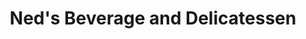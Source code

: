 ---
title: "Ned's Beverage and Delicatessen"
url: /fairview-park/neds-beverage-and-delicatessen/
shop: convenience
---
